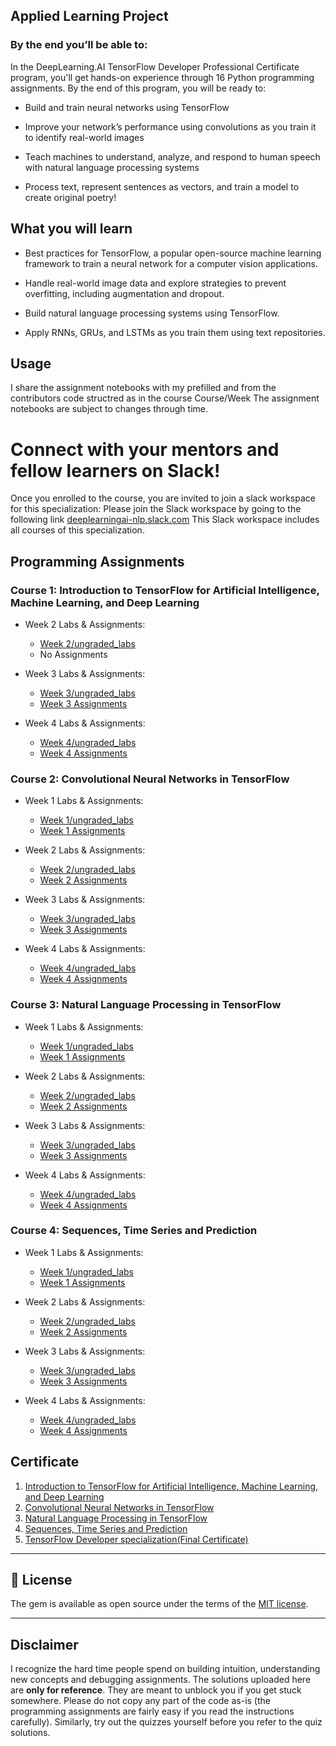

## Applied Learning Project
### By the end you’ll be able to:
In the DeepLearning.AI TensorFlow Developer Professional Certificate program, you'll get hands-on experience through 16 Python programming assignments. By the end of this program, you will be ready to: 

- Build and train neural networks using TensorFlow

- Improve your network’s performance using convolutions as you train it to identify real-world images

- Teach machines to understand, analyze, and respond to human speech with natural language processing systems

- Process text, represent sentences as vectors, and train a model to create original poetry!


## What you will learn

- Best practices for TensorFlow, a popular open-source machine learning framework to train a neural network for a computer vision applications.

- Handle real-world image data and explore strategies to prevent overfitting, including augmentation and dropout.

- Build natural language processing systems using TensorFlow.

- Apply RNNs, GRUs, and LSTMs as you train them using text repositories.

## Usage

I share the assignment notebooks with my prefilled and from the contributors code structred as in the course Course/Week
The assignment notebooks are subject to changes through time.

# Connect with your mentors and fellow learners on Slack!
Once you enrolled to the course, you are invited to join a slack workspace for this specialization:
Please join the Slack workspace by going to the following link [deeplearningai-nlp.slack.com](https://deeplearningai-nlp.slack.com)
This Slack workspace includes all courses of this specialization.

## Programming Assignments

### Course 1: Introduction to TensorFlow for Artificial Intelligence, Machine Learning, and Deep Learning

* Week 2 Labs & Assignments:
   + [Week 2/ungraded_labs](https://github.com/TheKidPadra/DeepLearning.AI-TensorFlow_Developer-specialization/tree/main/1.%20Introduction%20to%20TensorFlow%20for%20Artificial%20Intelligence%2C%20Machine%20Learning%2C%20and%20Deep%20Learning/Week%202/ungraded_labs)
   + No Assignments

* Week 3 Labs & Assignments:
   + [Week 3/ungraded_labs](https://github.com/TheKidPadra/DeepLearning.AI-TensorFlow_Developer-specialization/tree/main/1.%20Introduction%20to%20TensorFlow%20for%20Artificial%20Intelligence%2C%20Machine%20Learning%2C%20and%20Deep%20Learning/Week%203/ungraded_labs)
   + [Week 3 Assignments](https://github.com/TheKidPadra/DeepLearning.AI-TensorFlow_Developer-specialization/blob/main/1.%20Introduction%20to%20TensorFlow%20for%20Artificial%20Intelligence%2C%20Machine%20Learning%2C%20and%20Deep%20Learning/C1W3_Assignment.ipynb)

* Week 4 Labs & Assignments:
   + [Week 4/ungraded_labs](https://github.com/TheKidPadra/DeepLearning.AI-TensorFlow_Developer-specialization/tree/main/1.%20Introduction%20to%20TensorFlow%20for%20Artificial%20Intelligence%2C%20Machine%20Learning%2C%20and%20Deep%20Learning/Week%204/ungraded_labs)
   + [Week 4 Assignments](https://github.com/TheKidPadra/DeepLearning.AI-TensorFlow_Developer-specialization/blob/main/1.%20Introduction%20to%20TensorFlow%20for%20Artificial%20Intelligence%2C%20Machine%20Learning%2C%20and%20Deep%20Learning/C1W4_Assignment.ipynb)


### Course 2: Convolutional Neural Networks in TensorFlow

* Week 1 Labs & Assignments:
   + [Week 1/ungraded_labs](https://github.com/TheKidPadra/DeepLearning.AI-TensorFlow_Developer-specialization/tree/main/2.%20Convolutional%20Neural%20Networks%20in%20TensorFlow/W1/ungraded_lab)
   + [Week 1 Assignments](https://github.com/TheKidPadra/DeepLearning.AI-TensorFlow_Developer-specialization/blob/main/2.%20Convolutional%20Neural%20Networks%20in%20TensorFlow/C2W1_Assignment.ipynb)

* Week 2 Labs & Assignments:
   + [Week 2/ungraded_labs](https://github.com/TheKidPadra/DeepLearning.AI-TensorFlow_Developer-specialization/tree/main/2.%20Convolutional%20Neural%20Networks%20in%20TensorFlow/W2/ungraded_labs)
   + [Week 2 Assignments](https://github.com/TheKidPadra/DeepLearning.AI-TensorFlow_Developer-specialization/blob/main/2.%20Convolutional%20Neural%20Networks%20in%20TensorFlow/C2W2_Assignment.ipynb)

* Week 3 Labs & Assignments:
   + [Week 3/ungraded_labs](https://github.com/TheKidPadra/DeepLearning.AI-TensorFlow_Developer-specialization/tree/main/2.%20Convolutional%20Neural%20Networks%20in%20TensorFlow/W3/ungraded_lab)
   + [Week 3 Assignments](https://github.com/TheKidPadra/DeepLearning.AI-TensorFlow_Developer-specialization/blob/main/2.%20Convolutional%20Neural%20Networks%20in%20TensorFlow/C2W3_Assignment.ipynb)

* Week 4 Labs & Assignments:
   + [Week 4/ungraded_labs](https://github.com/TheKidPadra/DeepLearning.AI-TensorFlow_Developer-specialization/tree/main/2.%20Convolutional%20Neural%20Networks%20in%20TensorFlow/W4/ungraded_lab)
   + [Week 4 Assignments](https://github.com/TheKidPadra/DeepLearning.AI-TensorFlow_Developer-specialization/blob/main/2.%20Convolutional%20Neural%20Networks%20in%20TensorFlow/C2W4_Assignment.ipynb)


### Course 3: Natural Language Processing in TensorFlow

* Week 1 Labs & Assignments:
   + [Week 1/ungraded_labs](https://github.com/TheKidPadra/DeepLearning.AI-TensorFlow_Developer-specialization/tree/main/3.%20Natural%20Language%20Processing%20in%20TensorFlow/W1/ungraded_labs)
   + [Week 1 Assignments](https://github.com/TheKidPadra/DeepLearning.AI-TensorFlow_Developer-specialization/blob/main/3.%20Natural%20Language%20Processing%20in%20TensorFlow/C3W1_Assignment.ipynb)

* Week 2 Labs & Assignments:
   + [Week 2/ungraded_labs](https://github.com/TheKidPadra/DeepLearning.AI-TensorFlow_Developer-specialization/tree/main/3.%20Natural%20Language%20Processing%20in%20TensorFlow/W2/ungraded_labs)
   + [Week 2 Assignments](https://github.com/TheKidPadra/DeepLearning.AI-TensorFlow_Developer-specialization/blob/main/3.%20Natural%20Language%20Processing%20in%20TensorFlow/C3W2_Assignment.ipynb)

* Week 3 Labs & Assignments:
   + [Week 3/ungraded_labs](https://github.com/TheKidPadra/DeepLearning.AI-TensorFlow_Developer-specialization/tree/main/3.%20Natural%20Language%20Processing%20in%20TensorFlow/W3/ungraded_labs)
   + [Week 3 Assignments](https://github.com/TheKidPadra/DeepLearning.AI-TensorFlow_Developer-specialization/blob/main/3.%20Natural%20Language%20Processing%20in%20TensorFlow/C3W3_Assignment.ipynb)

* Week 4 Labs & Assignments:
   + [Week 4/ungraded_labs](https://github.com/TheKidPadra/DeepLearning.AI-TensorFlow_Developer-specialization/tree/main/3.%20Natural%20Language%20Processing%20in%20TensorFlow/W4/ungraded_labs)
   + [Week 4 Assignments](https://github.com/TheKidPadra/DeepLearning.AI-TensorFlow_Developer-specialization/blob/main/3.%20Natural%20Language%20Processing%20in%20TensorFlow/C3W4_Assignment.ipynb)


### Course 4: Sequences, Time Series and Prediction

* Week 1 Labs & Assignments:
   + [Week 1/ungraded_labs](https://github.com/TheKidPadra/DeepLearning.AI-TensorFlow_Developer-specialization/tree/main/4.%20Sequences%2C%20Time%20Serirs%20and%20Prediction/W1/ungraded_labs)
   + [Week 1 Assignments](https://github.com/TheKidPadra/DeepLearning.AI-TensorFlow_Developer-specialization/blob/main/4.%20Sequences%2C%20Time%20Serirs%20and%20Prediction/C4W1_Assignment.ipynb)

* Week 2 Labs & Assignments:
   + [Week 2/ungraded_labs](https://github.com/TheKidPadra/DeepLearning.AI-TensorFlow_Developer-specialization/tree/main/4.%20Sequences%2C%20Time%20Serirs%20and%20Prediction/W2/ungraded_labs)
   + [Week 2 Assignments](https://github.com/TheKidPadra/DeepLearning.AI-TensorFlow_Developer-specialization/blob/main/4.%20Sequences%2C%20Time%20Serirs%20and%20Prediction/C4W2_Assignment.ipynb)

* Week 3 Labs & Assignments:
   + [Week 3/ungraded_labs](https://github.com/TheKidPadra/DeepLearning.AI-TensorFlow_Developer-specialization/tree/main/4.%20Sequences%2C%20Time%20Serirs%20and%20Prediction/W3/ungraded_labs)
   + [Week 3 Assignments](https://github.com/TheKidPadra/DeepLearning.AI-TensorFlow_Developer-specialization/blob/main/4.%20Sequences%2C%20Time%20Serirs%20and%20Prediction/C4W3_Assignment.ipynb)

* Week 4 Labs & Assignments:
   + [Week 4/ungraded_labs](https://github.com/TheKidPadra/DeepLearning.AI-TensorFlow_Developer-specialization/tree/main/4.%20Sequences%2C%20Time%20Serirs%20and%20Prediction/W4/ungraded_labs)
   + [Week 4 Assignments](https://github.com/TheKidPadra/DeepLearning.AI-TensorFlow_Developer-specialization/blob/main/4.%20Sequences%2C%20Time%20Serirs%20and%20Prediction/C4W4_Assignment.ipynb)
   
    
## Certificate

1. [Introduction to TensorFlow for Artificial Intelligence, Machine Learning, and Deep Learning](https://www.coursera.org/account/accomplishments/verify/LYNQRKH6T6VF)
2. [Convolutional Neural Networks in TensorFlow](https://www.coursera.org/account/accomplishments/verify/DZCJSKWACWPV)
3. [Natural Language Processing in TensorFlow](https://www.coursera.org/account/accomplishments/verify/QPDE85JNH5Q5)
4. [Sequences, Time Series and Prediction](https://www.coursera.org/account/accomplishments/verify/YTBL8JV5NUSK)
5. [TensorFlow Developer specialization(Final Certificate)](https://www.coursera.org/account/accomplishments/professional-cert/V9Y634YDX2TG)

--------------------------------------------------------------------------------------------------------------
## 📝 License
The gem is available as open source under the terms of the [MIT license](https://opensource.org/licenses/MIT).
 
-----------------------------------------------------------------------------------------------------------------
## Disclaimer
I recognize the hard time people spend on building intuition, understanding new concepts and debugging assignments. The solutions uploaded here are **only for reference**. They are meant to unblock you if you get stuck somewhere. Please do not copy any part of the code as-is (the programming assignments are fairly easy if you read the instructions carefully). Similarly, try out the quizzes yourself before you refer to the quiz solutions.
